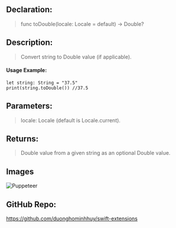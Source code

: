 ## Declaration: 
> func toDouble(locale: Locale = default) -> Double?


## Description: 
> Convert string to Double value (if applicable).


#### Usage Example: 
`````
let string: String = "37.5"
print(string.toDouble()) //37.5
`````

## Parameters: 
> locale: Locale (default is Locale.current).


## Returns: 
> Double value from a given string as an optional Double value.


## Images
![Puppeteer](https://octodex.github.com/images/puppeteer.png)


## GitHub Repo:
https://github.com/duonghominhhuy/swift-extensions



